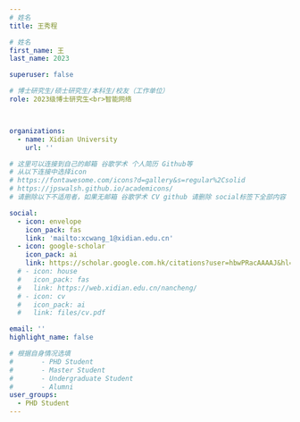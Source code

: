 ```yaml
---
# 姓名
title: 王秀程

# 姓名
first_name: 王
last_name: 2023

superuser: false

# 博士研究生/硕士研究生/本科生/校友（工作单位）
role: 2023级博士研究生<br>智能网络



organizations:
  - name: Xidian University
    url: ''

# 这里可以连接到自己的邮箱 谷歌学术 个人简历 Github等 
# 从以下连接中选择icon
# https://fontawesome.com/icons?d=gallery&s=regular%2Csolid
# https://jpswalsh.github.io/academicons/
# 请删除以下不适用者，如果无邮箱 谷歌学术 CV github 请删除 social标签下全部内容

social:
  - icon: envelope
    icon_pack: fas
    link: 'mailto:xcwang_1@xidian.edu.cn'
  - icon: google-scholar
    icon_pack: ai
    link: https://scholar.google.com.hk/citations?user=hbwPRacAAAAJ&hl=zh-CN
  # - icon: house
  #   icon_pack: fas
  #   link: https://web.xidian.edu.cn/nancheng/
  # - icon: cv
  #   icon_pack: ai
  #   link: files/cv.pdf

email: ''
highlight_name: false

# 根据自身情况选填
#       - PHD Student
#       - Master Student
#       - Undergraduate Student
#       - Alumni
user_groups:
  - PHD Student
---
```

